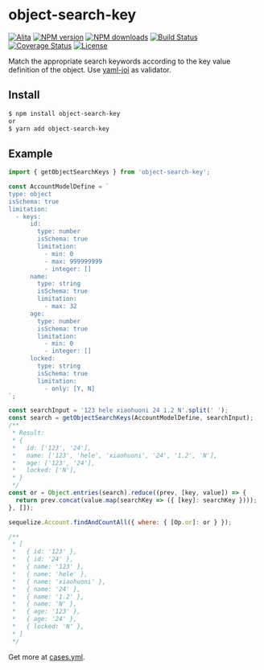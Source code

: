 # object-search-key

[![Alita](https://img.shields.io/badge/alitajs-object%20search%20key-blue.svg)](https://github.com/alitajs/object-search-key)
[![NPM version](https://img.shields.io/npm/v/object-search-key.svg?style=flat)](https://npmjs.org/package/object-search-key)
[![NPM downloads](http://img.shields.io/npm/dm/object-search-key.svg?style=flat)](https://npmjs.org/package/object-search-key)
[![Build Status](https://travis-ci.com/alitajs/object-search-key.svg?branch=master)](https://travis-ci.com/alitajs/object-search-key)
[![Coverage Status](https://coveralls.io/repos/github/alitajs/object-search-key/badge.svg?branch=master)](https://coveralls.io/github/alitajs/object-search-key?branch=master)
[![License](https://img.shields.io/npm/l/object-search-key.svg)](https://npmjs.org/package/object-search-key)

Match the appropriate search keywords according to the key value definition of the object. Use [yaml-joi](https://github.com/alitajs/yaml-joi) as validator.

## Install

```bash
$ npm install object-search-key
or
$ yarn add object-search-key
```

## Example

```js
import { getObjectSearchKeys } from 'object-search-key';

const AccountModelDefine = `
type: object
isSchema: true
limitation:
  - keys:
      id:
        type: number
        isSchema: true
        limitation:
          - min: 0
          - max: 999999999
          - integer: []
      name:
        type: string
        isSchema: true
        limitation:
          - max: 32
      age:
        type: number
        isSchema: true
        limitation:
          - min: 0
          - integer: []
      locked:
        type: string
        isSchema: true
        limitation:
          - only: [Y, N]
`;

const searchInput = '123 hele xiaohuoni 24 1.2 N'.split(' ');
const search = getObjectSearchKeys(AccountModelDefine, searchInput);
/**
 * Result:
 * {
 *   id: ['123', '24'],
 *   name: ['123', 'hele', 'xiaohuoni', '24', '1.2', 'N'],
 *   age: ['123', '24'],
 *   locked: ['N'],
 * }
 */
const or = Object.entries(search).reduce((prev, [key, value]) => {
  return prev.concat(value.map(searchKey => ({ [key]: searchKey })));
}, []);

sequelize.Account.findAndCountAll({ where: { [Op.or]: or } });

/**
 * [
 *   { id: '123' },
 *   { id: '24' },
 *   { name: '123' },
 *   { name: 'hele' },
 *   { name: 'xiaohuoni' },
 *   { name: '24' },
 *   { name: '1.2' },
 *   { name: 'N' },
 *   { age: '123' },
 *   { age: '24' },
 *   { locked: 'N' },
 * ]
 */
```

Get more at [cases.yml](https://github.com/alitajs/object-search-key/blob/master/tests/cases.yml).
